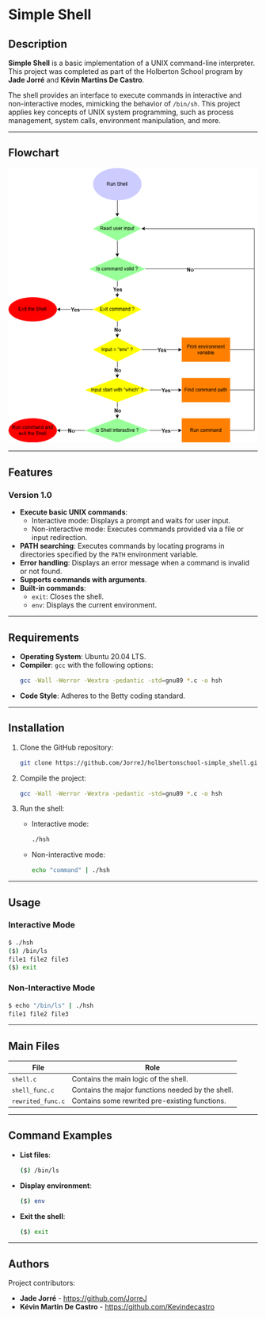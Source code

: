 # Simple Shell

## Description

**Simple Shell** is a basic implementation of a UNIX command-line interpreter. This project was completed as part of the Holberton School program by **Jade Jorré** and **Kévin Martins De Castro**.

The shell provides an interface to execute commands in interactive and non-interactive modes, mimicking the behavior of `/bin/sh`. This project applies key concepts of UNIX system programming, such as process management, system calls, environment manipulation, and more.

---

## Flowchart

![Flowchart](images/simple_shell_flowchart.png)

---

## Features

### Version 1.0

- **Execute basic UNIX commands**:
  - Interactive mode: Displays a prompt and waits for user input.
  - Non-interactive mode: Executes commands provided via a file or input redirection.
- **PATH searching**: Executes commands by locating programs in directories specified by the `PATH` environment variable.
- **Error handling**: Displays an error message when a command is invalid or not found.
- **Supports commands with arguments**.
- **Built-in commands**:
  - `exit`: Closes the shell.
  - `env`: Displays the current environment.

---

## Requirements

- **Operating System**: Ubuntu 20.04 LTS.
- **Compiler**: `gcc` with the following options:
  ```bash
  gcc -Wall -Werror -Wextra -pedantic -std=gnu89 *.c -o hsh
  ```
- **Code Style**: Adheres to the Betty coding standard.

---

## Installation

1. Clone the GitHub repository:
   ```bash
   git clone https://github.com/JorreJ/holbertonschool-simple_shell.git
   ```

2. Compile the project:
   ```bash
   gcc -Wall -Werror -Wextra -pedantic -std=gnu89 *.c -o hsh
   ```

3. Run the shell:
   - Interactive mode:
     ```bash
     ./hsh
     ```
   - Non-interactive mode:
     ```bash
     echo "command" | ./hsh
     ```

---

## Usage

### Interactive Mode
```bash
$ ./hsh
($) /bin/ls
file1 file2 file3
($) exit
```

### Non-Interactive Mode
```bash
$ echo "/bin/ls" | ./hsh
file1 file2 file3
```

---

## Main Files

| **File**            | **Role**                                              |
|---------------------|-------------------------------------------------------|
| `shell.c`           | Contains the main logic of the shell.                 |
| `shell_func.c`      | Contains the major functions needed by the shell.     |
| `rewrited_func.c`   | Contains some rewrited pre-existing functions.        |

---

## Command Examples

- **List files**:
  ```bash
  ($) /bin/ls
  ```

- **Display environment**:
  ```bash
  ($) env
  ```

- **Exit the shell**:
  ```bash
  ($) exit
  ```

---

## Authors

Project contributors:

- **Jade Jorré** - https://github.com/JorreJ
- **Kévin Martin De Castro** - https://github.com/Kevindecastro
